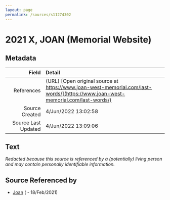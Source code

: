 ```yaml
---
layout: page
permalink: /sources/s11274302
---
```


# 2021 X, JOAN (Memorial Website)

## Metadata

Field | Detail
---:|:---
References | (URL) [Open original source at https://www.joan-west-memorial.com/last-words/](https://www.joan-west-memorial.com/last-words/)
Source Created | 4/Jun/2022 13:02:58
Source Last Updated | 4/Jun/2022 13:09:06

## Text

_Redacted because this source is referenced by a (potentially) living person and may contain personally identifiable information._

## Source Referenced by

* [Joan](../people/@53960434@-joan-b-d2021-2-18.md) ( - 18/Feb/2021)
